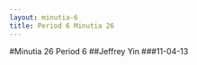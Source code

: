 ```yaml
---
layout: minutia-6
title: Period 6 Minutia 26
---
```


#Minutia 26 Period 6
##Jeffrey Yin
###11-04-13
